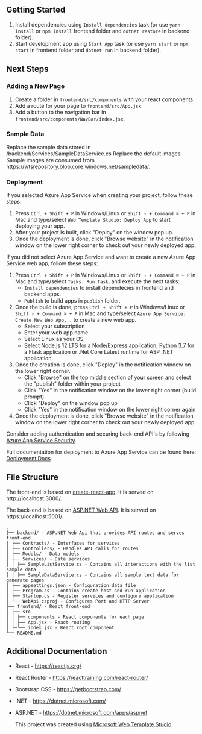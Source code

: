 ﻿## Getting Started

1. Install dependencies using `Install dependencies` task (or use `yarn install` or `npm install` frontend folder and `dotnet restore` in backend folder).
2. Start development app using `Start App` task (or use `yarn start` or `npm start` in frontend folder and `dotnet run` in backend folder).

## Next Steps

### Adding a New Page

1. Create a folder in `frontend/src/components` with your react components.
2. Add a route for your page to `frontend/src/App.jsx`.
3. Add a button to the navigation bar in `frontend/src/components/NavBar/index.jsx`.

### Sample Data

Replace the sample data stored in /backend/Services/SampleDataService.cs
Replace the default images. Sample images are consumed from https://wtsrepository.blob.core.windows.net/sampledata/.

### Deployment

If you selected Azure App Service when creating your project, follow these steps:

1. Press `Ctrl + Shift + P` in Windows/Linux or `Shift ⇧ + Command ⌘ + P` in Mac and type/select `Web Template Studio: Deploy App` to start deploying your app.
2. After your project is built, click "Deploy" on the window pop up.
3. Once the deployment is done, click "Browse website" in the notification window on the lower right corner to check out your newly deployed app.

If you did not select Azure App Service and want to create a new Azure App Service web app, follow these steps:

1. Press `Ctrl + Shift + P` in Windows/Linux or `Shift ⇧ + Command ⌘ + P` in Mac and type/select `Tasks: Run Task`, and execute the next tasks:
   - `Install dependencies` to install dependecies in frontend and backend apps.
   - `Publish` to build apps in `publish` folder.
2. Once the build is done, press `Ctrl + Shift + P` in Windows/Linux or `Shift ⇧ + Command ⌘ + P` in Mac and type/select `Azure App Service: Create New Web App...` to create a new web app.
   - Select your subscription
   - Enter your web app name
   - Select Linux as your OS
   - Select Node.js 12 LTS for a Node/Express application, Python 3.7 for a Flask application or .Net Core Latest runtime for ASP .NET application.
3. Once the creation is done, click "Deploy" in the notification window on the lower right corner.
   - Click "Browse" on the top middle section of your screen and select the "publish" folder within your project
   - Click "Yes" in the notification window on the lower right corner (build prompt)
   - Click "Deploy" on the window pop up
   - Click "Yes" in the notification window on the lower right corner again
4. Once the deployment is done, click "Browse website" in the notification window on the lower right corner to check out your newly deployed app.

Consider adding authentication and securing back-end API's by following [Azure App Service Security](https://docs.microsoft.com/en-us/azure/app-service/overview-security).

Full documentation for deployment to Azure App Service can be found here: [Deployment Docs](https://github.com/Microsoft/WebTemplateStudio/blob/dev/docs/deployment.md).

## File Structure

The front-end is based on [create-react-app](https://github.com/facebook/create-react-app). It is served on http://localhost:3000/.

The back-end is based on [ASP.NET Web API](https://dotnet.microsoft.com/apps/aspnet/apis). It is served on https://localhost:5001/.

```
.
├── backend/ - ASP.NET Web Api that provides API routes and serves front-end
│ ├── Contracts/ - Interfaces for services
│ ├── Controllers/ - Handles API calls for routes
│ ├── Models/ - Data models
│ ├── Services/ - Data services
│ │ ├── SampleListService.cs - Contains all interactions with the list sample data
│ │ ├── SampleDataService.cs - Contains all sample text data for generate pages
│ ├── appsettings.json - Configuration data file
│ ├── Program.cs - Contains create host and run application
│ ├── Startup.cs - Register services and configure application
│ └── WebApi.csproj - Configures Port and HTTP Server
├── frontend/ - React front-end
│ ├── src
│ │ ├── components - React components for each page
│ │ ├── App.jsx - React routing
│ └─└── index.jsx - React root component
└── README.md
```

## Additional Documentation

- React - https://reactjs.org/
- React Router - https://reacttraining.com/react-router/
- Bootstrap CSS - https://getbootstrap.com/
- .NET - https://dotnet.microsoft.com/
- ASP.NET - https://dotnet.microsoft.com/apps/aspnet

  This project was created using [Microsoft Web Template Studio](https://github.com/Microsoft/WebTemplateStudio).
